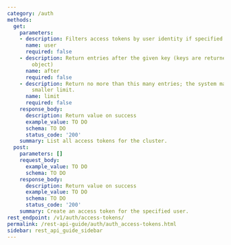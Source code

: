 ```yaml
---
category: /auth
methods:
  get:
    parameters:
    - description: Filters access tokens by user identity if specified.
      name: user
      required: false
    - description: Return entries after the given key (keys are returned in the paging
        object)
      name: after
      required: false
    - description: Return no more than this many entries; the system may choose a
        smaller limit.
      name: limit
      required: false
    response_body:
      description: Return value on success
      example_value: TO DO
      schema: TO DO
      status_code: '200'
    summary: List all access tokens for the cluster.
  post:
    parameters: []
    request_body:
      example_value: TO DO
      schema: TO DO
    response_body:
      description: Return value on success
      example_value: TO DO
      schema: TO DO
      status_code: '200'
    summary: Create an access token for the specified user.
rest_endpoint: /v1/auth/access-tokens/
permalink: /rest-api-guide/auth/auth_access-tokens.html
sidebar: rest_api_guide_sidebar
---
```

